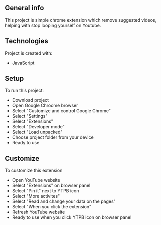 ## General info
This project is simple chrome extension which remove suggested videos, helping with stop looping yourself on Youtube.

## Technologies
Project is created with:
* JavaScript

## Setup
To run this project:
* Download project
* Open Google Chroome browser
* Select "Customize and control Google Chrome"
* Select "Settings"
* Select "Extensions"
* Select "Developer mode"
* Select "Load unpacked"
* Choose project folder from your device
* Ready to use

## Customize
To customize this extension
* Open YouTube website
* Select "Extensions" on browser panel
* Select "Pin it" next to YTPB icon
* Select "More activites"
* Select "Read and change your data on the pages"
* Select "When you click the extension"
* Refresh YouTube website
* Ready to use when you click YTPB icon on browser panel
